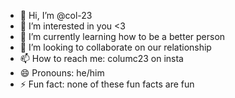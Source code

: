- 👋 Hi, I’m @col-23
- 👀 I’m interested in you <3
- 🌱 I’m currently learning how to be a better person
- 💞️ I’m looking to collaborate on our relationship
- 📫 How to reach me: columc23 on insta
- 😄 Pronouns: he/him
- ⚡ Fun fact: none of these fun facts are fun

<!---
col-23/col-23 is a ✨ special ✨ repository because its `README.md` (this file) appears on your GitHub profile.
You can click the Preview link to take a look at your changes.
--->
